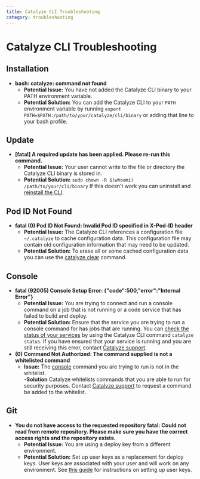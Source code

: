 ```yaml
---
title: Catalyze CLI Troubleshooting
category: troubleshooting
---
```


# Catalyze CLI Troubleshooting

## Installation
- **bash: catalyze: command not found**
	- **Potential Issue:** You have not added the Catalyze CLI binary to your PATH environment variable.
	- **Potential Solution:** You can add the Catalyze CLI to your `PATH` environment variable by running `export PATH=$PATH:/path/to/your/catalyze/cli/binary` or adding that line to your bash profile.

## Update
- **[fatal] A required update has been applied. Please re-run this command.**
	- **Potential Issue:** Your user cannot write to the file or directory the Catalyze CLI binary is stored in.
	- **Potential Solution:** `sudo chown -R $(whoami) /path/to/your/cli/binary` If this doesn't work you can uninstall and [reinstall the CLI](https://github.com/catalyzeio/cli).

## Pod ID Not Found
- **fatal (0) Pod ID Not Found: Invalid Pod ID specified in X-Pod-ID header**
	- **Potential Issue:** The Catalyze CLI references a configuration file `~/.catalyze` to cache configuration data.  This configuration file may contain old configuration information that may need to be updated.
	- **Potential Solution:** To erase all or some cached configuration data you can use the [catalyze clear](https://resources.catalyze.io/paas/paas-cli-reference/#clear) command.

## Console
- **fatal (92005) Console Setup Error: {"code":500,"error":"Internal Error"}**
	- **Potential Issue:** You are trying to connect and run a console command on a job that is not running or a code service that has failed to build and deploy.
	- **Potential Solution:** Ensure that the service you are trying to run a console command for has jobs that are running. You can [check the status of your services](https://resources.catalyze.io/paas/paas-cli-reference/status/#status) by using the Catalyze CLI command `catalyze status`.  If you have ensured that your service is running and you are still receiving this error, contact [Catalyze support](https://resources.catalyze.io/stratum/articles/contact/).
- **(0) Command Not Authorized: The command supplied is not a whitelisted command**
	- **Issue:** The [console](https://resources.catalyze.io/stratum/articles/console/) command you are trying to run is not in the whitelist.  
	-**Solution** Catalyze whitelists commands that you are able to run for security purposes. Contact [Catalyze support](https://resources.catalyze.io/stratum/articles/contact/) to request a command be added to the whitelist.

## Git
- **You do not have access to the requested repository fatal: Could not read from remote repository. Please make sure you have the correct access rights and the repository exists.**
    - **Potential Issue:** You are using a deploy key from a different environment.
    - **Potential Solution:** Set up user keys as a replacement for deploy keys. User keys are associated with your user and will work on any environment. See [this guide](https://resources.catalyze.io/stratum/articles/ssh-keys/#how-can-i-setup-user-keys-on-my-account?) for instructions on setting up user keys.
